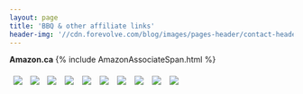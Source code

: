 ```yaml
---
layout: page
title: 'BBQ & other affiliate links'
header-img: '//cdn.forevolve.com/blog/images/pages-header/contact-header-book.jpg'
---
```


**Amazon.ca** {% include AmazonAssociateSpan.html %}

<div class="amazon-product-container">
    <a target="_blank" href="https://www.amazon.ca/gp/offer-listing/1984858920/ref=as_li_tl?ie=UTF8&camp=15121&creative=330641&creativeASIN=1984858920&linkCode=am2&tag=forevolve04-20&linkId=29125da8fa14a1f8c553cab3ef7ef258"><img border="0" src="//ws-na.amazon-adsystem.com/widgets/q?_encoding=UTF8&MarketPlace=CA&ASIN=1984858920&ServiceVersion=20070822&ID=AsinImage&WS=1&Format=_SL250_&tag=forevolve04-20" ></a>
    <a target="_blank" href="https://www.amazon.ca/gp/offer-listing/0761181865/ref=as_li_tl?ie=UTF8&camp=15121&creative=330641&creativeASIN=0761181865&linkCode=am2&tag=forevolve04-20&linkId=2cb9031101bcf0173977291bdde68f78"><img border="0" src="//ws-na.amazon-adsystem.com/widgets/q?_encoding=UTF8&MarketPlace=CA&ASIN=0761181865&ServiceVersion=20070822&ID=AsinImage&WS=1&Format=_SL250_&tag=forevolve04-20" ></a>
    <a href="https://www.amazon.ca/gp/product/B007T1CTDE?smid=A3DWYIK6Y9EEQB&th=1&linkCode=li3&tag=forevolve04-20&linkId=fc265c966055aca4b4edf43c61e4872b&language=en_CA&ref_=as_li_ss_il" target="_blank"><img border="0" src="//ws-na.amazon-adsystem.com/widgets/q?_encoding=UTF8&ASIN=B007T1CTDE&Format=_SL250_&ID=AsinImage&MarketPlace=CA&ServiceVersion=20070822&WS=1&tag=forevolve04-20&language=en_CA" ></a><img src="https://ir-ca.amazon-adsystem.com/e/ir?t=forevolve04-20&language=en_CA&l=li3&o=15&a=B007T1CTDE" width="1" height="1" border="0" alt="" style="border:none !important; margin:0px !important;" />
    <a href="https://www.amazon.ca/Iwatani-CB-TC-PRO-Professional-Chef-Torch/dp/B01HVZR3DI?pd_rd_w=VL1CD&content-id=amzn1.sym.8b4d8c20-8e51-4634-a76f-c00a1995a502&pf_rd_p=8b4d8c20-8e51-4634-a76f-c00a1995a502&pf_rd_r=4FP40TTXBFRRCPQ9YJSW&pd_rd_wg=dc35B&pd_rd_r=6b8501c7-3d1e-4eaa-8aca-221d3fa4de2b&pd_rd_i=B01HVZR3DI&psc=1&linkCode=li3&tag=forevolve04-20&linkId=2c8ce8be9b3321c4e25ea9bb86844b12&language=en_CA&ref_=as_li_ss_il" target="_blank"><img border="0" src="//ws-na.amazon-adsystem.com/widgets/q?_encoding=UTF8&ASIN=B01HVZR3DI&Format=_SL250_&ID=AsinImage&MarketPlace=CA&ServiceVersion=20070822&WS=1&tag=forevolve04-20&language=en_CA" ></a><img src="https://ir-ca.amazon-adsystem.com/e/ir?t=forevolve04-20&language=en_CA&l=li3&o=15&a=B01HVZR3DI" width="1" height="1" border="0" alt="" style="border:none !important; margin:0px !important;" />
    <a href="https://www.amazon.ca/Breville-BFP800BSXL-Processor-Black-Sesame/dp/B005I6ZKCE?pd_rd_w=VL1CD&content-id=amzn1.sym.8b4d8c20-8e51-4634-a76f-c00a1995a502&pf_rd_p=8b4d8c20-8e51-4634-a76f-c00a1995a502&pf_rd_r=4FP40TTXBFRRCPQ9YJSW&pd_rd_wg=dc35B&pd_rd_r=6b8501c7-3d1e-4eaa-8aca-221d3fa4de2b&pd_rd_i=B00F36USAS&th=1&linkCode=li3&tag=forevolve04-20&linkId=69ef0e75b16fd89cc3923faf2959cb1c&language=en_CA&ref_=as_li_ss_il" target="_blank"><img border="0" src="//ws-na.amazon-adsystem.com/widgets/q?_encoding=UTF8&ASIN=B005I6ZKCE&Format=_SL250_&ID=AsinImage&MarketPlace=CA&ServiceVersion=20070822&WS=1&tag=forevolve04-20&language=en_CA" ></a><img src="https://ir-ca.amazon-adsystem.com/e/ir?t=forevolve04-20&language=en_CA&l=li3&o=15&a=B005I6ZKCE" width="1" height="1" border="0" alt="" style="border:none !important; margin:0px !important;" />
    <a href="https://www.amazon.ca/Rechargeable-Electric-Sharpener-KYOEON-Professional/dp/B09991Y94W?ie=UTF8&linkCode=li3&tag=forevolve04-20&linkId=8cfdc31c8132e74fd9250e1daacce58f&language=en_CA&ref_=as_li_ss_il" target="_blank"><img border="0" src="//ws-na.amazon-adsystem.com/widgets/q?_encoding=UTF8&ASIN=B09991Y94W&Format=_SL250_&ID=AsinImage&MarketPlace=CA&ServiceVersion=20070822&WS=1&tag=forevolve04-20&language=en_CA" ></a><img src="https://ir-ca.amazon-adsystem.com/e/ir?t=forevolve04-20&language=en_CA&l=li3&o=15&a=B09991Y94W" width="1" height="1" border="0" alt="" style="border:none !important; margin:0px !important;" />
    <a href="https://www.amazon.ca/dp/B06XKNZT1P?psc=1&aod=1&linkCode=li3&tag=forevolve04-20&linkId=00357bdf8d794cb42cba376cd8e29b3d&language=en_CA&ref_=as_li_ss_il" target="_blank"><img border="0" src="//ws-na.amazon-adsystem.com/widgets/q?_encoding=UTF8&ASIN=B06XKNZT1P&Format=_SL250_&ID=AsinImage&MarketPlace=CA&ServiceVersion=20070822&WS=1&tag=forevolve04-20&language=en_CA" ></a><img src="https://ir-ca.amazon-adsystem.com/e/ir?t=forevolve04-20&language=en_CA&l=li3&o=15&a=B06XKNZT1P" width="1" height="1" border="0" alt="" style="border:none !important; margin:0px !important;" />
    <a href="https://www.amazon.ca/Oculus-Quest-Advanced-All-One/dp/B0BGQNLHFW?crid=3LM0GKK5YLDOL&keywords=Meta%2BQuest%2B2&qid=1668811073&qu=eyJxc2MiOiIyLjQ5IiwicXNhIjoiMi40OSIsInFzcCI6IjIuMzIifQ%3D%3D&s=videogames&sprefix=meta%2Bquest%2B2%2Cvideogames%2C60&sr=1-4&th=1&linkCode=li3&tag=forevolve04-20&linkId=357f3bd408fb7a0461168e333054e436&language=en_CA&ref_=as_li_ss_il" target="_blank"><img border="0" src="//ws-na.amazon-adsystem.com/widgets/q?_encoding=UTF8&ASIN=B0BGQNLHFW&Format=_SL250_&ID=AsinImage&MarketPlace=CA&ServiceVersion=20070822&WS=1&tag=forevolve04-20&language=en_CA" ></a><img src="https://ir-ca.amazon-adsystem.com/e/ir?t=forevolve04-20&language=en_CA&l=li3&o=15&a=B0BGQNLHFW" width="1" height="1" border="0" alt="" style="border:none !important; margin:0px !important;" />
    <a href="https://www.amazon.ca/Jaybird-Wireless-Bluetooth-Waterproof-Earbuds/dp/B07R7FJQ4K?keywords=jaybird%2Bvista%2B2&qid=1668815148&qu=eyJxc2MiOiIyLjY1IiwicXNhIjoiMS42NSIsInFzcCI6IjEuMzQifQ%3D%3D&sprefix=jaybird%2Caps%2C99&sr=8-7&th=1&linkCode=li3&tag=forevolve04-20&linkId=56f29df9df3c3b7c5795c83bc9e14804&language=en_CA&ref_=as_li_ss_il" target="_blank"><img border="0" src="//ws-na.amazon-adsystem.com/widgets/q?_encoding=UTF8&ASIN=B07R7FJQ4K&Format=_SL250_&ID=AsinImage&MarketPlace=CA&ServiceVersion=20070822&WS=1&tag=forevolve04-20&language=en_CA" ></a><img src="https://ir-ca.amazon-adsystem.com/e/ir?t=forevolve04-20&language=en_CA&l=li3&o=15&a=B07R7FJQ4K" width="1" height="1" border="0" alt="" style="border:none !important; margin:0px !important;" />
    <a href="https://www.amazon.ca/Jaybird-985-000928-Vista-2-Black/dp/B08B3G74MY?keywords=jaybird%2Bvista%2B2&qid=1668815148&qu=eyJxc2MiOiIyLjY1IiwicXNhIjoiMS42NSIsInFzcCI6IjEuMzQifQ%3D%3D&sprefix=jaybird%2Caps%2C99&sr=8-2&th=1&linkCode=li3&tag=forevolve04-20&linkId=d69130e9b3cce02941ab8a0987ee6fde&language=en_CA&ref_=as_li_ss_il" target="_blank"><img border="0" src="//ws-na.amazon-adsystem.com/widgets/q?_encoding=UTF8&ASIN=B08B3G74MY&Format=_SL250_&ID=AsinImage&MarketPlace=CA&ServiceVersion=20070822&WS=1&tag=forevolve04-20&language=en_CA" ></a><img src="https://ir-ca.amazon-adsystem.com/e/ir?t=forevolve04-20&language=en_CA&l=li3&o=15&a=B08B3G74MY" width="1" height="1" border="0" alt="" style="border:none !important; margin:0px !important;" />
</div>
<style>
.amazon-product-container{
    display:flex;
    flex-wrap: wrap;
}
.amazon-product-container a{
    margin: 7px;
}

.amazon-product-container a img:hover,
.amazon-product-container a img:focus {
  cursor: cursor;
}
</style>